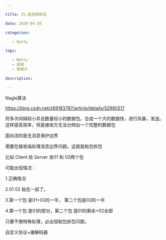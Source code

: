 ```yaml
---

title: 25.粘包和拆包

date: 2020-04-20

categories:

   - Netty

tags:

   - Netty
   - 网络
   - 零拷贝

description: ​

---
```


<!-- TOC -->


<!-- /TOC -->


Nagle算法

https://blog.csdn.net/z69183787/article/details/52980517

将多次间隔较小并且数量较小的数据包，合成一个大的数据快，进行风暴，发送。这样提高效率，但是接收方无法分辨出一个完整的数据包

面向流的是无消息保护边界

需要在接收端处理消息边界问题。这就是粘包拆包





比如  Client 给 Server 发01 和 02两个包

可能出现情况：

1.正确情况

2.01 02 粘在一起了。

3.第一个包 是01+02的一半， 第二个包是02的一半

4.第一个包 是01的部分，第二个包 是01的剩余+02全部



只要不做特殊处理，必出现粘包拆包问题。







自定义协议+编解码器

